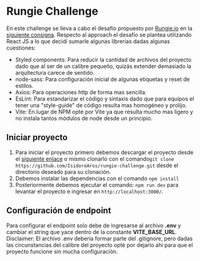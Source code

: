 # Rungie Challenge

En este challenge se lleva a cabo el desafío propuesto por [Rungie.io](https://rungie.io/#projects) en la [siguiente consigna](https://docs.google.com/document/d/1fUR87Yw_Y22NT_rAiLLqFqJ3SFgpBydj3CDyuW1Q0FM/edit).
Respecto al approach el desafío se plantea utilizando React JS a lo que decidí sumarle algunas librerías dadas algunas cuestiones:

- Styled components: Para reducir la cantidad de archivos del proyecto dado que al ser de un calibre pequeño, quizás extender demasiado la arquitectura carece de sentido.
- node-sass: Para configuración inicial de algunas etiquetas y reset de estilos.
- Axios: Para operaciones http de forma mas sencilla.
- EsLint: Para estandarizar el código y sintaxis dado que para equipos el tener una "style-guide" de código resulta mas homogéneo y prolijo.
- Vite: En lugar de NPM opté por Vite ya que resulta mucho mas ligero y no instala tantos módulos de node desde un principio.

## Iniciar proyecto

1.  Para iniciar el proyecto primero debemos descargar el proyecto desde el [siguiente enlace](https://github.com/IsidoroAros/rungie-challenge) o mismo clonarlo con el comando`git clone https://github.com/IsidoroAros/rungie-challenge.git` desde el directorio deseado para su clonación.
2.  Debemos instalar las dependencias con el comando `npm install`
3.  Posteriormente debemos ejecutar el comando: `npm run dev` para levantar el proyecto e ingresar en `http://localhost:3000/`.

## Configuración de endpoint

Para configurar el endpoint solo debe de ingresarse al archivo **.env** y cambiar el string que yace dentro de la constante **VITE_BASE_URL**. Disclaimer: El archivo .env debería formar parte del .gitignore, pero dadas las circunstancias del calibre del proyecto opté por dejarlo ahi para que el proyecto funcione sin mucha configuración.
